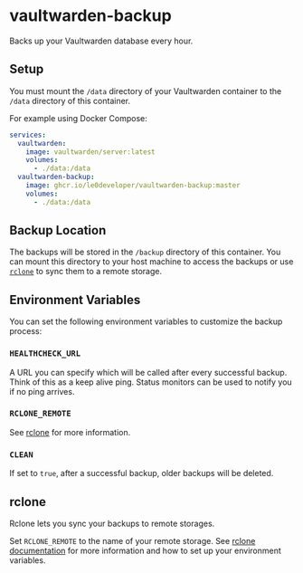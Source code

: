 # vaultwarden-backup

Backs up your Vaultwarden database every hour.

## Setup

You must mount the `/data` directory of your Vaultwarden container to the `/data` directory of this container.

For example using Docker Compose:

```yaml
services:
  vaultwarden:
    image: vaultwarden/server:latest
    volumes:
      - ./data:/data
  vaultwarden-backup:
    image: ghcr.io/le0developer/vaultwarden-backup:master
    volumes:
      - ./data:/data
```

## Backup Location

The backups will be stored in the `/backup` directory of this container.
You can mount this directory to your host machine to access the backups or use [`rclone`](#rclone) to sync them to a remote storage.

## Environment Variables

You can set the following environment variables to customize the backup process:

### `HEALTHCHECK_URL`

A URL you can specify which will be called after every successful backup.
Think of this as a keep alive ping. Status monitors can be used to notify you if no ping arrives.

### `RCLONE_REMOTE`

See [rclone](#rclone) for more information.

### `CLEAN`

If set to `true`, after a successful backup, older backups will be deleted.

## rclone

Rclone lets you sync your backups to remote storages.

Set `RCLONE_REMOTE` to the name of your remote storage. See [rclone documentation](https://rclone.org/docs/#environment-variables) for more information and how to set up your environment variables.

